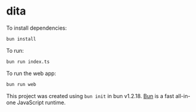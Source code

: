# dita

To install dependencies:

```bash
bun install
```

To run:

```bash
bun run index.ts
```

To run the web app:

```bash
bun run web
```

This project was created using `bun init` in bun v1.2.18. [Bun](https://bun.sh) is a fast all-in-one JavaScript runtime.
